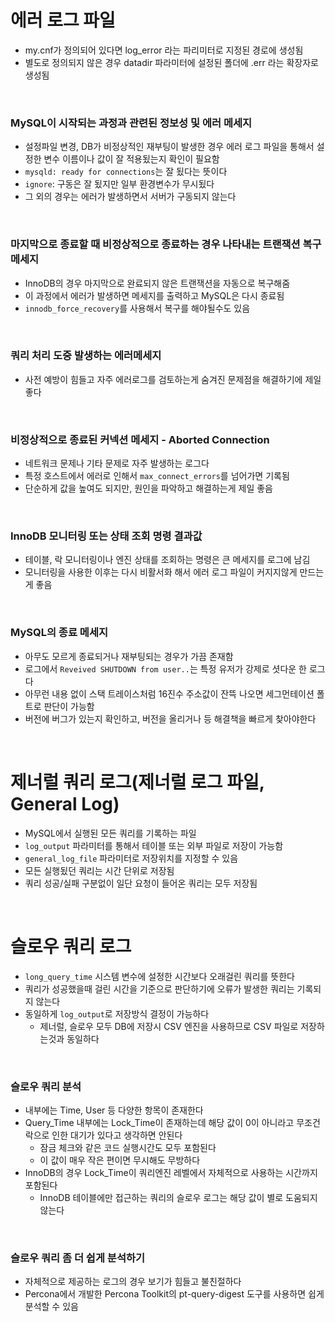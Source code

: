 # 에러 로그 파일

- my.cnf가 정의되어 있다면 log_error 라는 파리미터로 지정된 경로에 생성됨
- 별도로 정의되지 않은 경우 datadir 파라미터에 설정된 폴더에 .err 라는 확장자로 생성됨

<br/>

### MySQL이 시작되는 과정과 관련된 정보성 및 에러 메세지

- 설정파일 변경, DB가 비정상적인 재부팅이 발생한 경우 에러 로그 파일을 통해서 설정한 변수 이름이나 값이 잘 적용됬는지 확인이 필요함
- `mysqld: ready for connections`는 잘 됬다는 뜻이다
- `ignore`: 구동은 잘 됬지만 일부 환경변수가 무시됬다
- 그 외의 경우는 에러가 발생하면서 서버가 구동되지 않는다

<br/>

### 마지막으로 종료할 때 비정상적으로 종료하는 경우 나타내는 트랜잭션 복구 메세지

- InnoDB의 경우 마지막으로 완료되지 않은 트랜잭션을 자동으로 복구해줌
- 이 과정에서 에러가 발생하면 메세지를 출력하고 MySQL은 다시 종료됨
- `innodb_force_recovery`를 사용해서 복구를 해야될수도 있음

<br/>

### 쿼리 처리 도중 발생하는 에러메세지

- 사전 예방이 힘들고 자주 에러로그를 검토하는게 숨겨진 문제점을 해결하기에 제일 좋다

<br/>

### 비정상적으로 종료된 커넥션 메세지 - Aborted Connection

- 네트워크 문제나 기타 문제로 자주 발생하는 로그다
- 특정 호스트에서 에러로 인해서 `max_connect_errors`를 넘어가면 기록됨
- 단순하게 값을 높여도 되지만, 원인을 파악하고 해결하는게 제일 좋음

<br/>

### InnoDB 모니터링 또는 상태 조회 명령 결과값

- 테이블, 락 모니터링이나 엔진 상태를 조회하는 명령은 큰 메세지를 로그에 남김
- 모니터링을 사용한 이후는 다시 비활서화 해서 에러 로그 파일이 커지지않게 만드는게 좋음

<br/>

### MySQL의 종료 메세지

- 아무도 모르게 종료되거나 재부팅되는 경우가 가끔 존재함
- 로그에서 `Reveived SHUTDOWN from user..`는 특정 유저가 강제로 셧다운 한 로그다
- 아무런 내용 없이 스택 트레이스처럼 16진수 주소값이 잔뜩 나오면 세그먼테이션 폴트로 판단이 가능함
- 버전에 버그가 있는지 확인하고, 버전을 올리거나 등 해결책을 빠르게 찾아야한다

<br/>

# 제너럴 쿼리 로그(제너럴 로그 파일, General Log)

- MySQL에서 실행된 모든 쿼리를 기록하는 파일
- `log_output` 파라미터를 통해서 테이블 또는 외부 파일로 저장이 가능함
- `general_log_file` 파라미터로 저장위치를 지정할 수 있음
- 모든 실행됬던 쿼리는 시간 단위로 저장됨
- 쿼리 성공/실패 구분없이 일단 요청이 들어온 쿼리는 모두 저장됨

<br/>

# 슬로우 쿼리 로그

- `long_query_time` 시스템 변수에 설정한 시간보다 오래걸린 쿼리를 뜻한다
- 쿼리가 성공했을때 걸린 시간을 기준으로 판단하기에 오류가 발생한 쿼리는 기록되지 않는다
- 동일하게 `log_output`로 저장방식 결정이 가능하다
  - 제너럴, 슬로우 모두 DB에 저장시 CSV 엔진을 사용하므로 CSV 파일로 저장하는것과 동일하다

<br/>

### 슬로우 쿼리 분석

- 내부에는 Time, User 등 다양한 항목이 존재한다
- Query_Time 내부에는 Lock_Time이 존재하는데 해당 값이 0이 아니라고 무조건 락으로 인한 대기가 있다고 생각하면 안된다
  - 잠금 체크와 같은 코드 실행시간도 모두 포함된다
  - 이 값이 매우 작은 편이면 무시해도 무방하다
- InnoDB의 경우 Lock_Time이 쿼리엔진 레벨에서 자체적으로 사용하는 시간까지 포함된다
  - InnoDB 테이블에만 접근하는 쿼리의 슬로우 로그는 해당 값이 별로 도움되지 않는다

<br/>

### 슬로우 쿼리 좀 더 쉽게 분석하기

- 자체적으로 제공하는 로그의 경우 보기가 힘들고 불친절하다
- Percona에서 개발한 Percona Toolkit의 pt-query-digest 도구를 사용하면 쉽게 분석할 수 있음
